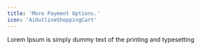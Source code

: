 ```yaml
---
title: 'More Payment Options.'
icon: 'AiOutlineShoppingCart'
---
```


Lorem Ipsum is simply dummy text of the printing and typesetting
